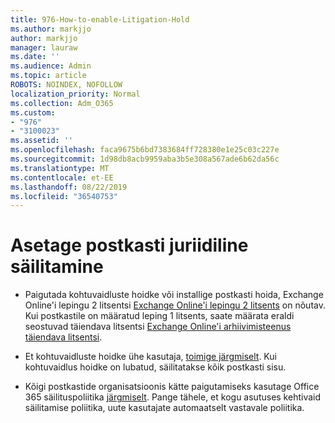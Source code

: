 ```yaml
---
title: 976-How-to-enable-Litigation-Hold
ms.author: markjjo
author: markjjo
manager: lauraw
ms.date: ''
ms.audience: Admin
ms.topic: article
ROBOTS: NOINDEX, NOFOLLOW
localization_priority: Normal
ms.collection: Adm_O365
ms.custom:
- "976"
- "3100023"
ms.assetid: ''
ms.openlocfilehash: faca9675b6bd7383684ff728380e1e25c03c227e
ms.sourcegitcommit: 1d98db8acb9959aba3b5e308a567ade6b62da56c
ms.translationtype: MT
ms.contentlocale: et-EE
ms.lasthandoff: 08/22/2019
ms.locfileid: "36540753"
---
```

# <a name="place-a-mailbox-on-legal-hold"></a>Asetage postkasti juriidiline säilitamine

- Paigutada kohtuvaidluste hoidke või installige postkasti hoida, Exchange Online'i lepingu 2 litsentsi [Exchange Online'i lepingu 2 litsents](https://docs.microsoft.com/office365/servicedescriptions/office-365-platform-service-description/office-365-plan-options) on nõutav. Kui postkastile on määratud leping 1 litsents, saate määrata eraldi seostuvad täiendava litsentsi [Exchange Online'i arhiivimisteenus täiendava litsentsi](https://docs.microsoft.com/office365/servicedescriptions/exchange-online-archiving-service-description).

- Et kohtuvaidluste hoidke ühe kasutaja, [toimige järgmiselt](https://docs.microsoft.com/office365/SecurityCompliance/place-a-mailbox-on-litigation-hold). Kui kohtuvaidlus hoidke on lubatud, säilitatakse kõik postkasti sisu.

- Kõigi postkastide organisatsioonis kätte paigutamiseks kasutage Office 365 säilituspoliitika [järgmiselt](https://docs.microsoft.com/office365/securitycompliance/create-a-litigation-hold). Pange tähele, et kogu asutuses kehtivaid säilitamise poliitika, uute kasutajate automaatselt vastavale poliitika.
